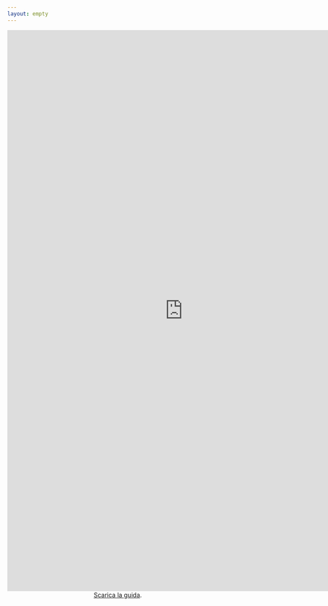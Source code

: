 ```yaml
---
layout: empty
---
```

<center>
        <iframe src="https://docs.google.com/viewer?url=https://studentidisinistra.it/iniziative/sopravvivenzadalbasso/controguide/codrosso20.pdf&embedded=true" style="width:800px; height:1280px;" frameborder="0"></iframe>
<br>
<a href="/iniziative/sopravvivenzadalbasso/controguide/codrosso20.pdf">Scarica la guida</a>.</p>
